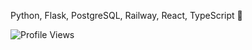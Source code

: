 Python, Flask, PostgreSQL, Railway, React, TypeScript 🥞 <br />


![Profile Views](https://komarev.com/ghpvc/?username=garbalau-github&color=blue) 
